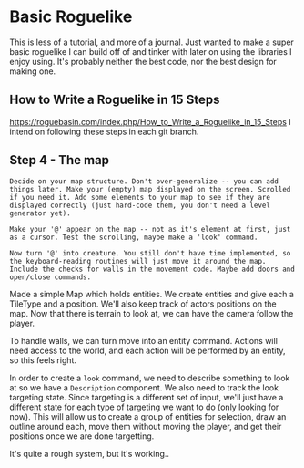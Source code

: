 # Basic Roguelike
This is less of a tutorial, and more of a journal. Just wanted to make a super basic roguelike I can build off of and tinker with later on using the libraries I enjoy using. It's probably neither the best code, nor the best design for making one.

## How to Write a Roguelike in 15 Steps
https://roguebasin.com/index.php/How_to_Write_a_Roguelike_in_15_Steps
I intend on following these steps in each git branch.

## Step 4 - The map
```
Decide on your map structure. Don't over-generalize -- you can add things later. Make your (empty) map displayed on the screen. Scrolled if you need it. Add some elements to your map to see if they are displayed correctly (just hard-code them, you don't need a level generator yet).

Make your '@' appear on the map -- not as it's element at first, just as a cursor. Test the scrolling, maybe make a 'look' command.

Now turn '@' into creature. You still don't have time implemented, so the keyboard-reading routines will just move it around the map. Include the checks for walls in the movement code. Maybe add doors and open/close commands.
```
Made a simple Map which holds entities. We create entities and give each a TileType and a position. We'll also keep track of actors positions on the map. Now that there is terrain to look at, we can have the camera follow the player.

To handle walls, we can turn move into an entity command. Actions will need access to the world, and each action will be performed by an entity, so this feels right.

In order to create a `look` command, we need to describe something to look at so we have a `Description` component. We also need to track the look targeting state. Since targeting is a different set of input, we'll just have a different state for each type of targeting we want to do (only looking for now). This will allow us to create a group of entities for selection, draw an outline around each, move them without moving the player, and get their positions once we are done targetting.

It's quite a rough system, but it's working..